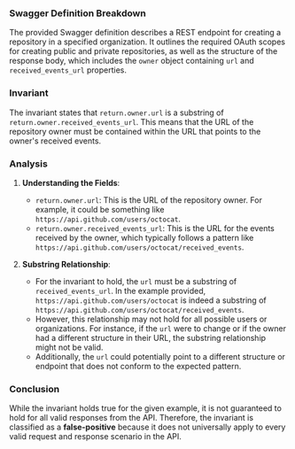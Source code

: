 ### Swagger Definition Breakdown
The provided Swagger definition describes a REST endpoint for creating a repository in a specified organization. It outlines the required OAuth scopes for creating public and private repositories, as well as the structure of the response body, which includes the `owner` object containing `url` and `received_events_url` properties.

### Invariant
The invariant states that `return.owner.url` is a substring of `return.owner.received_events_url`. This means that the URL of the repository owner must be contained within the URL that points to the owner's received events.

### Analysis
1. **Understanding the Fields**:  
   - `return.owner.url`: This is the URL of the repository owner. For example, it could be something like `https://api.github.com/users/octocat`.
   - `return.owner.received_events_url`: This is the URL for the events received by the owner, which typically follows a pattern like `https://api.github.com/users/octocat/received_events`.

2. **Substring Relationship**:  
   - For the invariant to hold, the `url` must be a substring of `received_events_url`. In the example provided, `https://api.github.com/users/octocat` is indeed a substring of `https://api.github.com/users/octocat/received_events`.
   - However, this relationship may not hold for all possible users or organizations. For instance, if the `url` were to change or if the owner had a different structure in their URL, the substring relationship might not be valid. 
   - Additionally, the `url` could potentially point to a different structure or endpoint that does not conform to the expected pattern.

### Conclusion
While the invariant holds true for the given example, it is not guaranteed to hold for all valid responses from the API. Therefore, the invariant is classified as a **false-positive** because it does not universally apply to every valid request and response scenario in the API.
